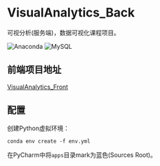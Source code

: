 # VisualAnalytics_Back
可视分析(服务端)，数据可视化课程项目。

![Anaconda](https://img.shields.io/badge/Anaconda-4.6.12-brightgreen.svg)
![MySQL](https://img.shields.io/badge/MySQL-5.7.21-blue.svg)

## 前端项目地址
[VisualAnalytics_Front](https://github.com/LauZyHou/VisualAnalytics_Front)

## 配置

创建Python虚拟环境：
```
conda env create -f env.yml
```

在PyCharm中将`apps`目录mark为蓝色(Sources Root)。